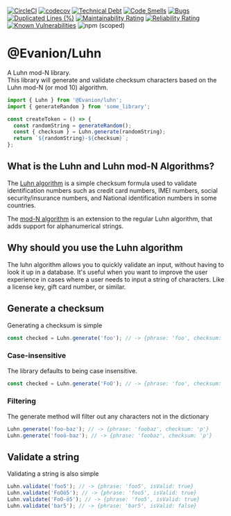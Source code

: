 [![CircleCI](https://circleci.com/gh/Evanion/luhn/tree/main.svg?style=shield)](https://circleci.com/gh/Evanion/luhn/tree/main)
[![codecov](https://codecov.io/gh/Evanion/luhn/branch/main/graph/badge.svg?token=S5V045X33K)](https://codecov.io/gh/Evanion/luhn)
[![Technical Debt](https://sonarcloud.io/api/project_badges/measure?project=Evanion_luhn&metric=sqale_index)](https://sonarcloud.io/summary/new_code?id=Evanion_luhn)
[![Code Smells](https://sonarcloud.io/api/project_badges/measure?project=Evanion_luhn&metric=code_smells)](https://sonarcloud.io/summary/new_code?id=Evanion_luhn)
[![Bugs](https://sonarcloud.io/api/project_badges/measure?project=Evanion_luhn&metric=bugs)](https://sonarcloud.io/summary/new_code?id=Evanion_luhn)
[![Duplicated Lines (%)](https://sonarcloud.io/api/project_badges/measure?project=Evanion_luhn&metric=duplicated_lines_density)](https://sonarcloud.io/summary/new_code?id=Evanion_luhn)
[![Maintainability Rating](https://sonarcloud.io/api/project_badges/measure?project=Evanion_luhn&metric=sqale_rating)](https://sonarcloud.io/summary/new_code?id=Evanion_luhn)
[![Reliability Rating](https://sonarcloud.io/api/project_badges/measure?project=Evanion_luhn&metric=reliability_rating)](https://sonarcloud.io/summary/new_code?id=Evanion_luhn)
[![Known Vulnerabilities](https://snyk.io/test/github/Evanion/luhn/badge.svg)](https://snyk.io/test/github/Evanion/luhn)
![npm (scoped)](https://img.shields.io/npm/v/@evanion/luhn)

# @Evanion/Luhn

A Luhn mod-N library.  
This library will generate and validate checksum characters based on the Luhn mod-N (or mod 10) algorithm.

```ts
import { Luhn } from '@Evanion/luhn';
import { generateRandom } from 'some_library';

const createToken = () => {
  const randomString = generateRandom();
  const { checksum } = Luhn.generate(randomString);
  return `${randomString}-${checksum}`;
};
```

## What is the Luhn and Luhn mod-N Algorithms?

The [Luhn algorithm](https://en.wikipedia.org/wiki/Luhn_algorithm) is a simple checksum formula used to validate identification numbers such as credit card numbers, IMEI numbers, social security/insurance numbers, and National identification numbers in some countries.

The [mod-N algorithm](https://en.wikipedia.org/wiki/Luhn_mod_N_algorithm) is an extension to the regular Luhn algorithm, that adds support for alphanumerical strings.

## Why should you use the Luhn algorithm

The luhn algorithm allows you to quickly validate an input, without having to look it up in a database. It's useful when you want to improve the user experience in cases where a user needs to input a string of characters. Like a license key, gift card number, or similar.

## Generate a checksum

Generating a checksum is simple

```ts
const checked = Luhn.generate('foo'); // -> {phrase: 'foo', checksum: '5'}
```

### Case-insensitive

The library defaults to being case insensitive.

```ts
const checked = Luhn.generate('FoO'); // -> {phrase: 'foo', checksum: '5'}
```

### Filtering

The generate method will filter out any characters not in the dictionary

```ts
Luhn.generate('foo-baz'); // -> {phrase: 'foobaz', checksum: 'p'}
Luhn.generate('fooö-baz'); // -> {phrase: 'foobaz', checksum: 'p'}
```

## Validate a string

Validating a string is also simple

```ts
Luhn.validate('foo5'); // -> {phrase: 'foo5', isValid: true}
Luhn.validate('FoOö5'); // -> {phrase: 'foo5', isValid: true}
Luhn.validate('FoO-ö5'); // -> {phrase: 'foo5', isValid: true}
Luhn.validate('bar5'); // -> {phrase: 'bar5', isValid: false}
```
